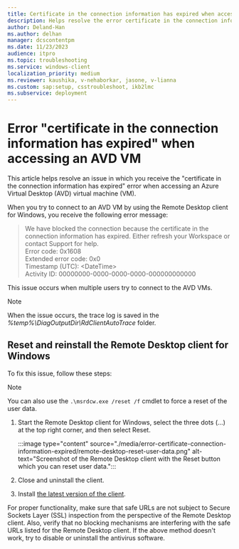 ```yaml
---
title: Certificate in the connection information has expired when accessing an AVD VM
description: Helps resolve the error certificate in the connection information has expired when accessing an AVD VM by using the Remote Desktop client for Windows.
author: Deland-Han
ms.author: delhan
manager: dcscontentpm
ms.date: 11/23/2023
audience: itpro
ms.topic: troubleshooting
ms.service: windows-client
localization_priority: medium
ms.reviewer: kaushika, v-nehaborkar, jasone, v-lianna
ms.custom: sap:setup, csstroubleshoot, ikb2lmc
ms.subservice: deployment
---
```

# Error "certificate in the connection information has expired" when accessing an AVD VM

This article helps resolve an issue in which you receive the "certificate in the connection information has expired" error when accessing an Azure Virtual Desktop (AVD) virtual machine (VM).

When you try to connect to an AVD VM by using the Remote Desktop client for Windows, you receive the following error message:

> We have blocked the connection because the certificate in the connection information has expired. Either refresh your Workspace or contact Support for help.  
  Error code: 0x1608  
  Extended error code: 0x0  
  Timestamp (UTC): \<DateTime\>  
  Activity ID: 00000000-0000-0000-0000-000000000000

This issue occurs when multiple users try to connect to the AVD VMs.

> [!NOTE]
> When the issue occurs, the trace log is saved in the *%temp%\\DiagOutputDir\\RdClientAutoTrace* folder.

## Reset and reinstall the Remote Desktop client for Windows

To fix this issue, follow these steps:

> [!NOTE]
> You can also use the `.\msrdcw.exe /reset /f` cmdlet to force a reset of the user data.

1.	Start the Remote Desktop client for Windows, select the three dots (…) at the top right corner, and then select Reset.

	:::image type="content" source="./media/error-certificate-connection-information-expired/remote-desktop-reset-user-data.png" alt-text="Screenshot of the Remote Desktop client with the Reset button which you can reset user data.":::

2.	Close and uninstall the client.
3.	Install [the latest version of the client](/azure/virtual-desktop/whats-new-client-windows).

For proper functionality, make sure that safe URLs are not subject to Secure Sockets Layer (SSL) inspection from the perspective of the Remote Desktop client. Also, verify that no blocking mechanisms are interfering with the safe URLs listed for the Remote Desktop client. If the above method doesn't work, try to disable or uninstall the antivirus software.
